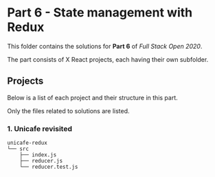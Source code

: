 # Part 6 - State management with Redux

This folder contains the solutions for **Part 6** of _Full Stack Open 2020_.

The part consists of X React projects, each having their own subfolder.

## Projects

Below is a list of each project and their structure in this part.

Only the files related to solutions are listed.

### 1. Unicafe revisited

```
unicafe-redux
└── src
    ├── index.js
    ├── reducer.js
    └── reducer.test.js
```

